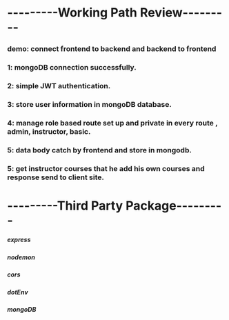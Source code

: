 # ---------Working Path Review---------

### demo: connect frontend to backend and backend to frontend

### 1: mongoDB connection successfully.

### 2: simple JWT authentication.

### 3: store user information in mongoDB database.

### 4: manage role based route set up and private in every route , admin, instructor, basic.

### 5: data body catch by frontend and store in mongodb.

### 5: get instructor courses that he add his own courses and response send to client site.

# ---------Third Party Package---------

##### express

##### nodemon

##### cors

##### dotEnv

##### mongoDB

